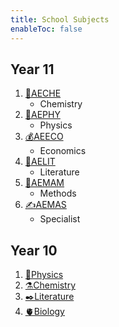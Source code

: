 ```yaml
---
title: School Subjects
enableToc: false
---
```


## Year 11

1. [🧪AECHE](11Subjects/11Chemistry.md)
	- Chemistry
2. [🚗AEPHY](11Subjects/11Physics.md)
	- Physics
3. [💰AEECO](11Subjects/11Economics.md)
	- Economics
4. [📕AELIT](11Subjects/11Literature.md)
	- Literature
5. [💯AEMAM](11Subjects/11Methods.md)
	- Methods
6. [✍️AEMAS](11Subjects/11Specialist.md)
	- Specialist

## Year 10

1. [🚕Physics](10Subjects/10Physics.md)
2. [⚗️Chemistry](10Subjects/10Chemistry.md)
3. [✒️Literature](10Subjects/10Literature.md)
4. [🫀Biology](10Subjects/10Biology.md)
